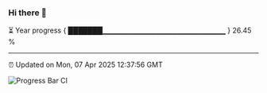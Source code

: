 ### Hi there 👋

⏳ Year progress { ███████▁▁▁▁▁▁▁▁▁▁▁▁▁▁▁▁▁▁▁▁▁▁▁ } 26.45 %

---

⏰ Updated on Mon, 07 Apr 2025 12:37:56 GMT

![Progress Bar CI](https://github.com/liununu/liununu/workflows/Progress%20Bar%20CI/badge.svg)
